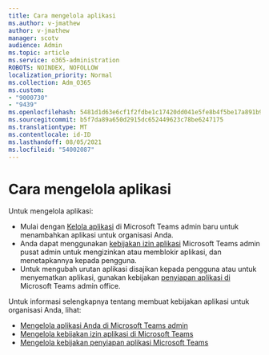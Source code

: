 ```yaml
---
title: Cara mengelola aplikasi
ms.author: v-jmathew
author: v-jmathew
manager: scotv
audience: Admin
ms.topic: article
ms.service: o365-administration
ROBOTS: NOINDEX, NOFOLLOW
localization_priority: Normal
ms.collection: Adm_O365
ms.custom:
- "9000730"
- "9439"
ms.openlocfilehash: 5481d1d63e6cf1f2fdbe1c17420dd041e5fe8b4f5be17a891b9e0bf871d27baf
ms.sourcegitcommit: b5f7da89a650d2915dc652449623c78be6247175
ms.translationtype: MT
ms.contentlocale: id-ID
ms.lasthandoff: 08/05/2021
ms.locfileid: "54002087"
---
```

# <a name="how-to-manage-an-app"></a>Cara mengelola aplikasi

Untuk mengelola aplikasi:

- Mulai dengan [Kelola aplikasi](https://admin.teams.microsoft.com/policies/manage-apps) di Microsoft Teams admin baru untuk menambahkan aplikasi untuk organisasi Anda.
- Anda dapat menggunakan [kebijakan izin aplikasi](https://admin.teams.microsoft.com/policies/app-permission) Microsoft Teams admin pusat admin untuk mengizinkan atau memblokir aplikasi, dan menetapkannya kepada pengguna.
- Untuk mengubah urutan aplikasi disajikan kepada pengguna atau untuk menyematkan aplikasi, gunakan kebijakan [penyiapan aplikasi di](https://admin.teams.microsoft.com/policies/app-setup) Microsoft Teams admin office.

Untuk informasi selengkapnya tentang membuat kebijakan aplikasi untuk organisasi Anda, lihat:

- [Mengelola aplikasi Anda di Microsoft Teams admin](https://docs.microsoft.com/MicrosoftTeams/manage-apps)
- [Mengelola kebijakan izin aplikasi di Microsoft Teams](https://docs.microsoft.com/microsoftteams/teams-app-permission-policies)
- [Mengelola kebijakan penyiapan aplikasi Microsoft Teams](https://docs.microsoft.com/microsoftteams/teams-app-setup-policies)
